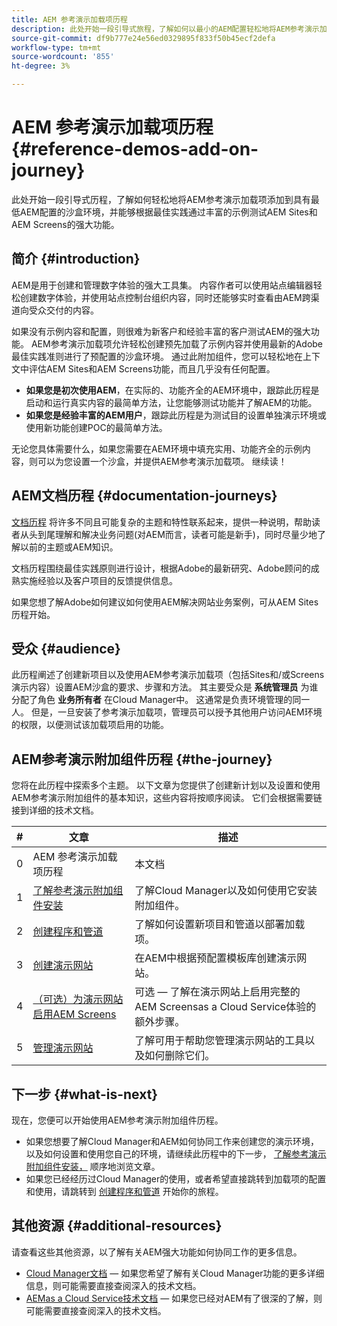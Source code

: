 ```yaml
---
title: AEM 参考演示加载项历程
description: 此处开始一段引导式旅程，了解如何以最小的AEM配置轻松地将AEM参考演示加载项添加到沙盒环境，并能够根据最佳实践通过丰富的示例测试AEM的强大功能。
source-git-commit: df9b777e24e56ed0329895f833f50b45ecf2defa
workflow-type: tm+mt
source-wordcount: '855'
ht-degree: 3%

---
```



# AEM 参考演示加载项历程 {#reference-demos-add-on-journey}

此处开始一段引导式历程，了解如何轻松地将AEM参考演示加载项添加到具有最低AEM配置的沙盒环境，并能够根据最佳实践通过丰富的示例测试AEM Sites和AEM Screens的强大功能。

## 简介 {#introduction}

AEM是用于创建和管理数字体验的强大工具集。 内容作者可以使用站点编辑器轻松创建数字体验，并使用站点控制台组织内容，同时还能够实时查看由AEM跨渠道向受众交付的内容。

如果没有示例内容和配置，则很难为新客户和经验丰富的客户测试AEM的强大功能。 AEM参考演示加载项允许轻松创建预先加载了示例内容并使用最新的Adobe最佳实践准则进行了预配置的沙盒环境。 通过此附加组件，您可以轻松地在上下文中评估AEM Sites和AEM Screens功能，而且几乎没有任何配置。

* **如果您是初次使用AEM**，在实际的、功能齐全的AEM环境中，跟踪此历程是启动和运行真实内容的最简单方法，让您能够测试功能并了解AEM的功能。
* **如果您是经验丰富的AEM用户**，跟踪此历程是为测试目的设置单独演示环境或使用新功能创建POC的最简单方法。

无论您具体需要什么，如果您需要在AEM环境中填充实用、功能齐全的示例内容，则可以为您设置一个沙盒，并提供AEM参考演示加载项。 继续读！

## AEM文档历程 {#documentation-journeys}

[文档历程](/help/journey-documentation/documentation-journeys.md) 将许多不同且可能复杂的主题和特性联系起来，提供一种说明，帮助读者从头到尾理解和解决业务问题(对AEM而言，读者可能是新手)，同时尽量少地了解以前的主题或AEM知识。

文档历程围绕最佳实践原则进行设计，根据Adobe的最新研究、Adobe顾问的成熟实施经验以及客户项目的反馈提供信息。

如果您想了解Adobe如何建议如何使用AEM解决网站业务案例，可从AEM Sites历程开始。

## 受众 {#audience}

此历程阐述了创建新项目以及使用AEM参考演示加载项（包括Sites和/或Screens演示内容）设置AEM沙盒的要求、步骤和方法。 其主要受众是 **系统管理员** 为谁分配了角色 **业务所有者** 在Cloud Manager中。 这通常是负责环境管理的同一人。 但是，一旦安装了参考演示加载项，管理员可以授予其他用户访问AEM环境的权限，以便测试该加载项启用的功能。

## AEM参考演示附加组件历程 {#the-journey}

您将在此历程中探索多个主题。 以下文章为您提供了创建新计划以及设置和使用AEM参考演示附加组件的基本知识，这些内容将按顺序阅读。 它们会根据需要链接到详细的技术文档。

| # | 文章 | 描述 |
|---|---|---|
| 0 | AEM 参考演示加载项历程 | 本文档 |
| 1 | [了解参考演示附加组件安装](installation.md) | 了解Cloud Manager以及如何使用它安装附加组件。 |
| 2 | [创建程序和管道](create-program.md) | 了解如何设置新项目和管道以部署加载项。 |
| 3 | [创建演示网站](create-site.md) | 在AEM中根据预配置模板库创建演示网站。 |
| 4 | [（可选）为演示网站启用AEM Screens](screens.md) | 可选 — 了解在演示网站上启用完整的AEM Screensas a Cloud Service体验的额外步骤。 |
| 5 | [管理演示网站](manage.md) | 了解可用于帮助您管理演示网站的工具以及如何删除它们。 |

## 下一步 {#what-is-next}

现在，您便可以开始使用AEM参考演示附加组件历程。

* 如果您想要了解Cloud Manager和AEM如何协同工作来创建您的演示环境，以及如何设置和使用您自己的环境，请继续此历程中的下一步， [了解参考演示附加组件安装，](installation.md) 顺序地浏览文章。
* 如果您已经经历过Cloud Manager的使用，或者希望直接跳转到加载项的配置和使用，请跳转到 [创建程序和管道](create-program.md) 开始你的旅程。

## 其他资源 {#additional-resources}

请查看这些其他资源，以了解有关AEM强大功能如何协同工作的更多信息。

* [Cloud Manager文档](https://experienceleague.adobe.com/docs/experience-manager-cloud-service/onboarding/onboarding-concepts/cloud-manager-introduction.html)  — 如果您希望了解有关Cloud Manager功能的更多详细信息，则可能需要直接查阅深入的技术文档。
* [AEMas a Cloud Service技术文档](https://experienceleague.adobe.com/docs/experience-manager-cloud-service.html)  — 如果您已经对AEM有了很深的了解，则可能需要直接查阅深入的技术文档。
